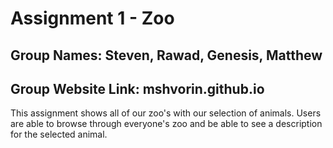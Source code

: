 # **Assignment 1 - Zoo**

## Group Names: Steven, Rawad, Genesis, Matthew

## Group Website Link: mshvorin.github.io

This assignment shows all of our zoo's with our selection of animals. Users are able to browse through everyone's zoo and be able to see a description for the selected animal.
